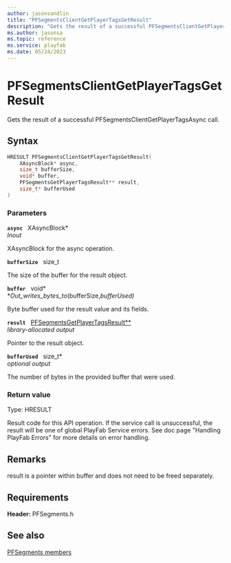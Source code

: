 ```yaml
---
author: jasonsandlin
title: "PFSegmentsClientGetPlayerTagsGetResult"
description: "Gets the result of a successful PFSegmentsClientGetPlayerTagsAsync call."
ms.author: jasonsa
ms.topic: reference
ms.service: playfab
ms.date: 05/24/2023
---
```


# PFSegmentsClientGetPlayerTagsGetResult  

Gets the result of a successful PFSegmentsClientGetPlayerTagsAsync call.  

## Syntax  
  
```cpp
HRESULT PFSegmentsClientGetPlayerTagsGetResult(  
    XAsyncBlock* async,  
    size_t bufferSize,  
    void* buffer,  
    PFSegmentsGetPlayerTagsResult** result,  
    size_t* bufferUsed  
)  
```  
  
### Parameters  
  
**`async`** &nbsp; XAsyncBlock*  
*_Inout_*  
  
XAsyncBlock for the async operation.  
  
**`bufferSize`** &nbsp; size_t  
  
The size of the buffer for the result object.  
  
**`buffer`** &nbsp; void*  
*_Out_writes_bytes_to_(bufferSize,*bufferUsed)*  
  
Byte buffer used for the result value and its fields.  
  
**`result`** &nbsp; [PFSegmentsGetPlayerTagsResult**](../../pfsegmentstypes/structs/pfsegmentsgetplayertagsresult.md)  
*library-allocated output*  
  
Pointer to the result object.  
  
**`bufferUsed`** &nbsp; size_t*  
*optional output*  
  
The number of bytes in the provided buffer that were used.  
  
  
### Return value
Type: HRESULT
  
Result code for this API operation. If the service call is unsuccessful, the result will be one of global PlayFab Service errors. See doc page "Handling PlayFab Errors" for more details on error handling.
  
## Remarks  
  
result is a pointer within buffer and does not need to be freed separately.
  
## Requirements  
  
**Header:** PFSegments.h
  
## See also  
[PFSegments members](../pfsegments_members.md)  

  
  
